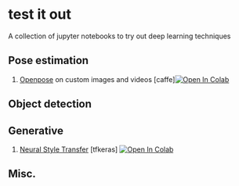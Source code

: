 # test it out
A collection of jupyter notebooks to try out deep learning techniques 

## Pose estimation
1. [Openpose](https://github.com/CMU-Perceptual-Computing-Lab/openpose) on custom images and videos [caffe][![Open In Colab](https://colab.research.google.com/assets/colab-badge.svg)](https://colab.research.google.com/drive/1Gek5lSMC84lKS2HYkv4go7Aiy1U2Muf4#scrollTo=U_Xryl43Roqe)

## Object detection

## Generative
1. [Neural Style Transfer](https://arxiv.org/abs/1508.06576) [tfkeras] [![Open In Colab](https://colab.research.google.com/assets/colab-badge.svg)](https://colab.research.google.com/github/Sambhav300899/test-it-out/blob/master/Neural_Style_Transfer.ipynb)

## Misc.
